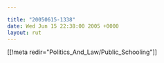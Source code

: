 ```yaml
---

title: "20050615-1338"
date: Wed Jun 15 22:38:00 2005 +0000
layout: rut
---
```


[[!meta redir="Politics_And_Law/Public_Schooling"]]
